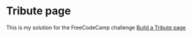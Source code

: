 # Tribute page

This is my solution for the FreeCodeCamp challenge [Build a Tribute page](https://www.freecodecamp.com/challenges/build-a-tribute-page)
